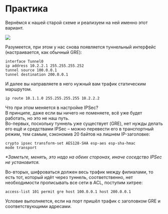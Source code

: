 # Практика

Вернёмся к нашей старой схеме и реализуем на ней именно этот вариант.

![](https://dan4i4ek.info/src/0_abb6a_4785c65b_XL.jpg)

Разумеется, при этом у нас снова появляется туннельный интерфейс \(настраивается, как обычный GRE\):

```text
interface Tunnel0
ip address 10.2.2.1 255.255.255.252
tunnel source 100.0.0.1
tunnel destination 200.0.0.1
```

И далее вы направляете в него нужный вам трафик статическим маршрутом.

```text
ip route 10.1.1.0 255.255.255.255 10.2.2.2
```

Что при этом меняется в настройке IPSec?  
В принципе, даже если вы ничего не поменяете, всё уже будет работать, но это не наш путь.  
Во-первых, поскольку туннель уже существует \(GRE\), нет нужды делать его ещё и средствами IPSec – можно перевести его в транспортный режим, тем самым, сэкономив 20 байтов на лишнем IP-заголовке:

```text
crypto ipsec transform-set AES128-SHA esp-aes esp-sha-hmac
mode transport
```

_\*Заметьте, менять, это надо на обеих сторонах, иначе соседство IPSec не установится._

Во-вторых, шифроваться должен весь трафик между филиалами, то есть тот, который идёт через туннель, соответственно, нет необходимости прописывать все сети в ACL, поступим хитрее:

```text
access-list 101 permit gre host 100.0.0.1 host 200.0.0.1
```

Условие выполняется, если на порт пришёл трафик с заголовком GRE и соответствующими адресами.

